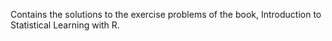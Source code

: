 Contains the solutions to the exercise problems of the book, Introduction to Statistical Learning with R.
